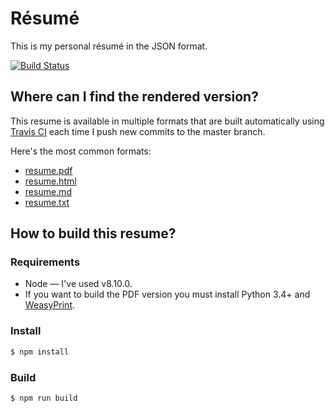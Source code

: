 # Résumé

This is my personal résumé in the JSON format.

[![Build Status](https://travis-ci.org/zmoog/resume.svg?branch=master)](https://travis-ci.org/zmoog/resume)

## Where can I find the rendered version?

This resume is available in multiple formats that are built automatically using [Travis CI](https://travis-ci.org/zmoog/resume/builds) each time I push new commits to the master branch.

Here's the most common formats:

* [resume.pdf](https://s3-eu-west-1.amazonaws.com/zmoog-resume/out/resume.pdf)
* [resume.html](https://s3-eu-west-1.amazonaws.com/zmoog-resume/out/resume.html)
* [resume.md](https://s3-eu-west-1.amazonaws.com/zmoog-resume/out/resume.md)
* [resume.txt](https://s3-eu-west-1.amazonaws.com/zmoog-resume/out/resume.txt)


## How to build this resume?

### Requirements

* Node — I've used v8.10.0.
* If you want to build the PDF version you must install Python 3.4+ and [WeasyPrint](https://weasyprint.readthedocs.io/en/latest/).


### Install

```bash
$ npm install 
```

### Build

```bash
$ npm run build
```

